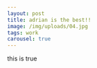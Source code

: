 ```yaml
---
layout: post
title: adrian is the best!!
image: /img/uploads/04.jpg
tags: work
carousel: true
---
```

this is true
